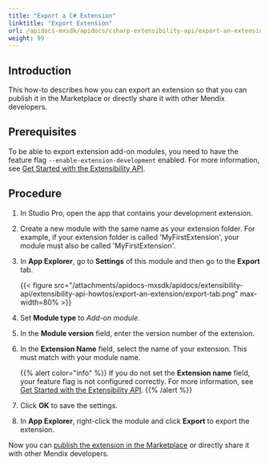 ```yaml
---
title: "Export a C# Extension"
linktitle: "Export Extension"
url: /apidocs-mxsdk/apidocs/csharp-extensibility-api/export-an-extension/
weight: 99
---
```


## Introduction

This how-to describes how you can export an extension so that you can publish it in the Marketplace or directly share it with other Mendix developers.

## Prerequisites

To be able to export extension add-on modules, you need to have the feature flag `--enable-extension-development` enabled. For more information, see [Get Started with the Extensibility API](/apidocs-mxsdk/apidocs/csharp-extensibility-api/get-started/).

## Procedure

1. In Studio Pro, open the app that contains your development extension.
2. Create a new module with the same name as your extension folder. For example, if your extension folder is called 'MyFirstExtension', your module must also be called 'MyFirstExtension'.
3. In **App Explorer**, go to **Settings** of this module and then go to the **Export** tab.

    {{< figure src="/attachments/apidocs-mxsdk/apidocs/extensibility-api/extensibility-api-howtos/export-an-extension/export-tab.png" max-width=80% >}}

4. Set **Module type** to *Add-on module*.
5. In the **Module version** field, enter the version number of the extension.
6. In the **Extension Name** field, select the name of your extension. This must match with your module name.

    {{% alert color="info" %}} If you do not set the **Extension name** field, your feature flag is not configured correctly. For more information, see [Get Started with the Extensibility API](/apidocs-mxsdk/apidocs/csharp-extensibility-api/get-started/). {{% /alert %}}

7. Click **OK** to save the settings.
8. In **App Explorer**, right-click the module and click **Export** to export the extension.

Now you can [publish the extension in the Marketplace](/appstore/submit-content/#adding) or directly share it with other Mendix developers.
